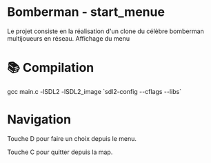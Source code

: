 # Bomberman - start_menue
Le projet consiste en la réalisation d'un clone du célèbre bomberman multijoueurs en réseau.
Affichage du menu

# :books: Compilation
gcc main.c -lSDL2 -lSDL2_image \`sdl2-config --cflags --libs\`

# Navigation
Touche D pour faire un choix depuis le menu.

Touche C pour quitter depuis la map.
